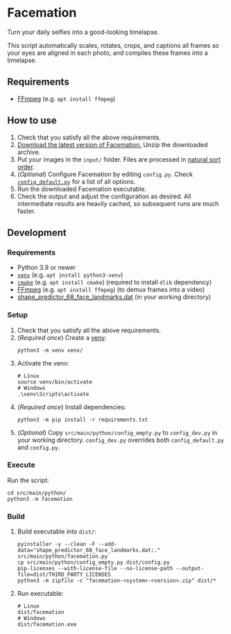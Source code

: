 # Facemation
Turn your daily selfies into a good-looking timelapse.

This script automatically scales, rotates, crops, and captions all frames so your eyes are aligned in each photo, and
compiles these frames into a timelapse.

## Requirements
* [FFmpeg](https://ffmpeg.org/) (e.g. `apt install ffmpeg`)

## How to use
1. Check that you satisfy all the above requirements.
2. [Download the latest version of Facemation.](https://github.com/FWDekker/facemation/releases/latest)
   Unzip the downloaded archive.
3. Put your images in the `input/` folder.
   Files are processed in [natural sort order](https://en.wikipedia.org/wiki/Natural_sort_order).
4. (_Optional_) Configure Facemation by editing `config.py`.
   Check [`config_default.py`](https://github.com/FWDekker/facemation/blob/master/src/main/python/config_default.py) for
   a list of all options.
5. Run the downloaded Facemation executable.
6. Check the output and adjust the configuration as desired.
   All intermediate results are heavily cached, so subsequent runs are much faster.

## Development
### Requirements
* Python 3.9 or newer
* [`venv`](https://docs.python.org/3/tutorial/venv.html) (e.g. `apt install python3-venv`)
* [`cmake`](https://cmake.org/) (e.g. `apt install cmake`) (required to install `dlib` dependency)
* [FFmpeg](https://ffmpeg.org/) (e.g. `apt install ffmpeg`) (to demux frames into a video)
* [shape_predictor_68_face_landmarks.dat](http://dlib.net/files/shape_predictor_68_face_landmarks.dat.bz2) (in your working directory)

### Setup
1. Check that you satisfy all the above requirements.
2. (_Required once_) Create a [venv](https://docs.python.org/3/tutorial/venv.html):
   ```shell
   python3 -m venv venv/
   ```
3. Activate the venv:
   ```shell
   # Linux
   source venv/bin/activate
   # Windows
   .\venv\Scripts\activate
   ```
4. (_Required once_) Install dependencies:
   ```shell
   python3 -m pip install -r requirements.txt
   ```
5. (_Optional_) Copy `src/main/python/config_empty.py` to `config_dev.py` in your working directory.
   `config_dev.py` overrides both `config_default.py` and `config.py`.

### Execute
Run the script:
```shell
cd src/main/python/
python3 -m facemation
```

### Build
1. Build executable into `dist/`:
   ```shell
   pyinstaller -y --clean -F --add-data="shape_predictor_68_face_landmarks.dat:." src/main/python/facemation.py
   cp src/main/python/config_empty.py dist/config.py
   pip-licenses --with-license-file --no-license-path --output-file=dist/THIRD_PARTY_LICENSES
   python3 -m zipfile -c "facemation-<system>-<version>.zip" dist/*
   ```
2. Run executable:
   ```shell
   # Linux
   dist/facemation
   # Windows
   dist/facemation.exe
   ```
